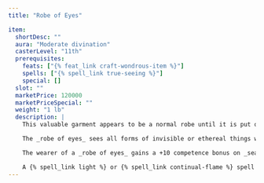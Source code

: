 ```yaml
---
title: "Robe of Eyes"

item:
  shortDesc: ""
  aura: "Moderate divination"
  casterLevel: "11th"
  prerequisites:
    feats: ["{% feat_link craft-wondrous-item %}"]
    spells: ["{% spell_link true-seeing %}"]
    special: []
  slot: ""
  marketPrice: 120000
  marketPriceSpecial: ""
  weight: "1 lb"
  description: |
    This valuable garment appears to be a normal robe until it is put on. Its wearer is able to see in all directions at the same moment due to scores of visible, magical eyelike patterns that adorn the robe. She also gains 120-foot darkvision.

    The _robe of eyes_ sees all forms of invisible or ethereal things within 120 feet.

    The wearer of a _robe of eyes_ gains a +10 competence bonus on _search_ checks and _spot_ checks. She retains her Dexterity bonus to AC even when flat-footed, and she can't be flanked. However, she is not able to avert her eyes or close her eyes when confronted by a creature with a gaze attack.

    A {% spell_link light %} or {% spell_link continual-flame %} spell cast directly on a _robe of eyes_ causes it to be blinded for 1d3 minutes. A {% spell_link daylight %} spell blinds it for 2d4 minutes.
---
```

